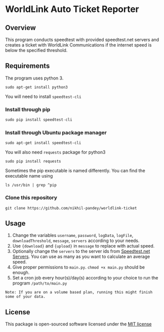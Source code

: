 # WorldLink Auto Ticket Reporter

## Overview
This program conducts speedtest with provided speedtest.net servers and creates a ticket with WorldLink Communications if the internet speed is below the specified threshold.

## Requirements
The program uses python 3.
```
sudo apt-get install python3
```

You will need to install `speedtest-cli`
### Install through pip

```python
sudo pip install speedtest-cli
```

### Install through Ubuntu package manager
```
sudo apt-get install speedtest-cli
```

You will also need `requests` package for python3
```
sudo pip install requests
```

Sometimes the pip executable is named differently. You can find the executable name using
```
ls /usr/bin | grep ^pip
```

### Clone this repository
```
git clone https://github.com/nikhil-pandey/worldlink-ticket
```

## Usage
1. Change the variables `username`, `password`, `logData`, `logFile`, `downloadThreshold`, `message`, `servers` according to your needs.
2. Use `{download}` and `{upload}` in `message` to replace with actual speed.
3. Optionally change the `servers` to the server ids from [Speedtest.net Servers](http://www.speedtest.net/speedtest-servers-static.php). You can use as many as you want to calculate an average speed.
4. Give proper permissions to `main.py`. `chmod +x main.py` should be enough.
5. Set a cron job every hour(s)/day(s) according to your choice to run the program `/path/to/main.py`

`Note: If you are on a volume based plan, running this might finish some of your data.`

## License
This package is open-sourced software licensed under the [MIT license](http://opensource.org/licenses/MIT)